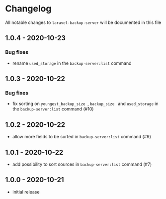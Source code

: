 # Changelog

All notable changes to `laravel-backup-server` will be documented in this file

## 1.0.4 - 2020-10-23

### Bug fixes
- rename `used_storage` in the `backup-server:list` command

## 1.0.3 - 2020-10-22

### Bug fixes
- fix sorting on `youngest_backup_size `, `backup_size ` and `used_storage` in the `backup-server:list` command (#10)

## 1.0.2 - 2020-10-22

- allow more fields to be sorted in `backup-server:list` command (#9)

## 1.0.1 - 2020-10-22

- add possibility to sort sources in `backup-server:list` command (#7)

## 1.0.0 - 2020-10-21

- initial release
